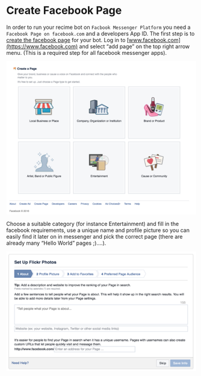 # Create Facebook Page

 In order to run your recime bot on `Facbook Messenger Platform` you need a `Facebook Page on facebook.com` and a developers App ID. The first step is to [create the facebook page](https://www.facebook.com/pages/create/) for your bot. Log in to [www.facebook.com](https://www.facebook.com) and select “add page” on the top right arrow menu. (This is a required step for all facebook messenger apps).

![](create-page.png)

Choose a suitable category (for instance Entertainment) and fill in the facebook requirements, use a unique name and profile picture so you can easily find it later on in messenger and pick the correct page (there are already many “Hello World” pages ;)….).

![](page-category.png)
